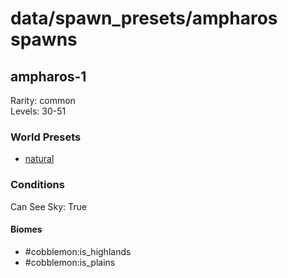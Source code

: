 # data/spawn_presets/ampharos spawns  
  
## ampharos-1  
Rarity: common  
Levels: 30-51  
  
### World Presets  
* [natural](data/spawn_data/natural.md)  
  
### Conditions  
Can See Sky: True  
  
#### Biomes  
  * #cobblemon:is_highlands
  * #cobblemon:is_plains
  
